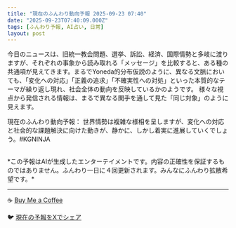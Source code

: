 ```yaml
---
title: "現在のふんわり動向予報 2025-09-23 07:40"
date: "2025-09-23T07:40:09.000Z"
tags: [ふんわり予報, AI占い, 日常]
layout: post
---
```


今日のニュースは、旧統一教会問題、選挙、訴訟、経済、国際情勢と多岐に渡りますが、それぞれの事象から読み取れる「メッセージ」を比較すると、ある種の共通項が見えてきます。まるでYoneda的分布仮説のように、異なる文脈においても、「変化への対応」「正義の追求」「不確実性への対処」といった本質的なテーマが繰り返し現れ、社会全体の動向を反映しているかのようです。  様々な視点から発信される情報は、まるで異なる関手を通して見た「同じ対象」のように見えます。


現在のふんわり動向予報：
世界情勢は複雑な様相を呈しますが、変化への対応と社会的な課題解決に向けた動きが、静かに、しかし着実に進展していくでしょう。#KGNINJA

<br>
*この予報はAIが生成したエンターテイメントです。内容の正確性を保証するものではありません。ふんわり一日に４回更新されます。みんなにふんわり拡散希望です。*

---
☕️ [Buy Me a Coffee](https://www.buymeacoffee.com/kgninja)

🐦 [現在の予報をXでシェア](https://twitter.com/intent/tweet?text=%E7%8F%BE%E5%9C%A8%E3%81%AE%E3%81%B5%E3%82%93%E3%82%8F%E3%82%8A%E4%BA%88%E5%A0%B1%3A%20%E3%80%8C%E4%BB%8A%E6%97%A5%E3%81%AE%E3%83%8B%E3%83%A5%E3%83%BC%E3%82%B9%E3%81%AF%E3%80%81%E6%97%A7%E7%B5%B1%E4%B8%80%E6%95%99%E4%BC%9A%E5%95%8F%E9%A1%8C%E3%80%81%E9%81%B8%E6%8C%99%E3%80%81%E8%A8%B4%E8%A8%9F%E3%80%81%E7%B5%8C%E6%B8%88%E3%80%81%E5%9B%BD%E9%9A%9B%E6%83%85%E5%8B%A2%E3%81%A8%E5%A4%9A%E5%B2%90%E3%81%AB%E6%B8%A1%E3%82%8A%E3%81%BE%E3%81%99%E3%81%8C%E3%80%81%E3%81%9D%E3%82%8C%E3%81%9E%E3%82%8C%E3%81%AE%E4%BA%8B%E8%B1%A1%E3%81%8B%E3%82%89%E8%AA%AD%E3%81%BF%E5%8F%96%E3%82%8C%E3%82%8B%E3%80%8C%E3%83%A1%E3%83%83%E3%82%BB%E3%83%BC%E3%82%B8%E3%80%8D%E3%82%92%E6%AF%94%E8%BC%83%E3%81%99%E3%82%8B%E3%81%A8%E3%80%81%E3%81%82%E3%82%8B%E7%A8%AE%E3%81%AE%E5%85%B1%E9%80%9A%E9%A0%85%E3%81%8C%E8%A6%8B%E3%81%88%E3%81%A6%E3%81%8D%E3%81%BE%E3%81%99%E3%80%82%E3%80%8D%23KGNINJA%20%E7%B6%9A%E3%81%8D%E3%81%AF%E3%83%96%E3%83%AD%E3%82%B0%E3%81%A7%EF%BC%81%F0%9F%91%87&url=https%3A%2F%2Fkg-ninja.github.io%2FFunwariyoso%2F)

